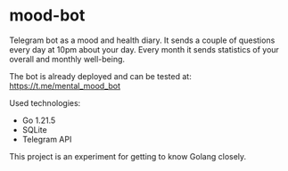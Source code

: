 # mood-bot

Telegram bot as a mood and health diary. 
It sends a couple of questions every day at 10pm about your day.
Every month it sends statistics of your overall and monthly well-being.

The bot is already deployed and can be tested at: https://t.me/mental_mood_bot

Used technologies:
- Go 1.21.5
- SQLite
- Telegram API

This project is an experiment for getting to know Golang closely.
